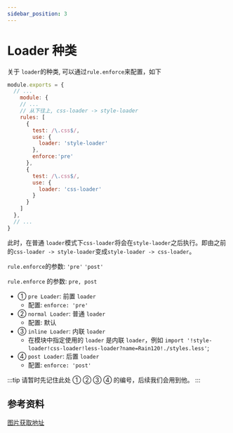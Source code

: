 ```yaml
---
sidebar_position: 3
---
```


# Loader 种类

关于 `loader`的种类, 可以通过`rule.enforce`来配置，如下

```javascript
module.exports = {
  // ...
	module: {
    // ...
    // 从下往上, css-loader -> style-loader
    rules: [
      {
        test: /\.css$/,
        use: {
          loader: 'style-loader'
        },
        enforce:'pre'
      },
      {
        test: /\.css$/,
        use: {
          loader: 'css-loader'
        }
      }
    ]
  },
  // ...
}
```

此时，在普通 `loader`模式下`css-loader`将会在`style-laoder`之后执行。即由之前的`css-loader -> style-loader`变成`style-loader -> css-loader`。

`rule.enforce`的参数: `'pre'` `'post'`

`rule.enforce` 的参数: `pre, post`
- ① `pre Loader`: 前置 `loader`
  - 配置: `enforce: 'pre'`
- ② `normal Loader`: 普通 `loader`
  - 配置: 默认
- ③ `inline Loader`: 内联 `loader`
  - 在模块中指定使用的 `loader` 是内联 `loader`，例如 `import '!style-loader!css-loader!less-loader?name=Rain120!./styles.less'`;
- ④ `post Loader`: 后置 `loader`
  - 配置: `enforce: 'post'`

:::tip
请暂时先记住此处 ① ② ③ ④ 的编号，后续我们会用到他。
:::

## 参考资料

[图片获取地址](https://github.com/rain120/study-notes/blob/master/engineering/webpack/images/webpack-loader.drawio)